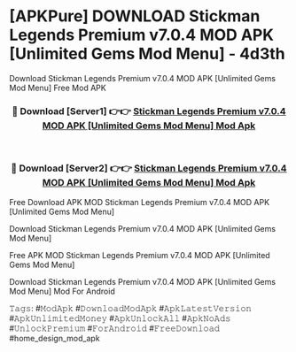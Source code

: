 # [APKPure] DOWNLOAD Stickman Legends Premium v7.0.4 MOD APK [Unlimited Gems Mod Menu] - 4d3th
Download Stickman Legends Premium v7.0.4 MOD APK [Unlimited Gems Mod Menu] Free Mod APK

<div align="center">
<h3>🔴 Download [Server1] 👉👉 <a href="https://apk-comot.site?title=Stickman_Legends_Premium_v7.0.4_MOD_APK_[Unlimited_Gems_Mod_Menu]">Stickman Legends Premium v7.0.4 MOD APK [Unlimited Gems Mod Menu] Mod Apk</a></h3><br>

<h3>🔴 Download [Server2] 👉👉 <a href="https://apk-comot.site?title=Stickman_Legends_Premium_v7.0.4_MOD_APK_[Unlimited_Gems_Mod_Menu]">Stickman Legends Premium v7.0.4 MOD APK [Unlimited Gems Mod Menu] Mod Apk</a></h3>
</div>


Free Download APK MOD Stickman Legends Premium v7.0.4 MOD APK [Unlimited Gems Mod Menu]

Download Stickman Legends Premium v7.0.4 MOD APK [Unlimited Gems Mod Menu] 

Free APK MOD Stickman Legends Premium v7.0.4 MOD APK [Unlimited Gems Mod Menu] 

Download Stickman Legends Premium v7.0.4 MOD APK [Unlimited Gems Mod Menu] Mod For Android

𝚃𝚊𝚐𝚜: #𝙼𝚘𝚍𝙰𝚙𝚔 #𝙳𝚘𝚠𝚗𝚕𝚘𝚊𝚍𝙼𝚘𝚍𝙰𝚙𝚔 #𝙰𝚙𝚔𝙻𝚊𝚝𝚎𝚜𝚝𝚅𝚎𝚛𝚜𝚒𝚘𝚗 #𝙰𝚙𝚔𝚄𝚗𝚕𝚒𝚖𝚒𝚝𝚎𝚍𝙼𝚘𝚗𝚎𝚢 #𝙰𝚙𝚔𝚄𝚗𝚕𝚘𝚌𝚔𝙰𝚕𝚕 #𝙰𝚙𝚔𝙽𝚘𝙰𝚍𝚜 #𝚄𝚗𝚕𝚘𝚌𝚔𝙿𝚛𝚎𝚖𝚒𝚞𝚖 #𝙵𝚘𝚛𝙰𝚗𝚍𝚛𝚘𝚒𝚍 #𝙵𝚛𝚎𝚎𝙳𝚘𝚠𝚗𝚕𝚘𝚊𝚍 #home_design_mod_apk